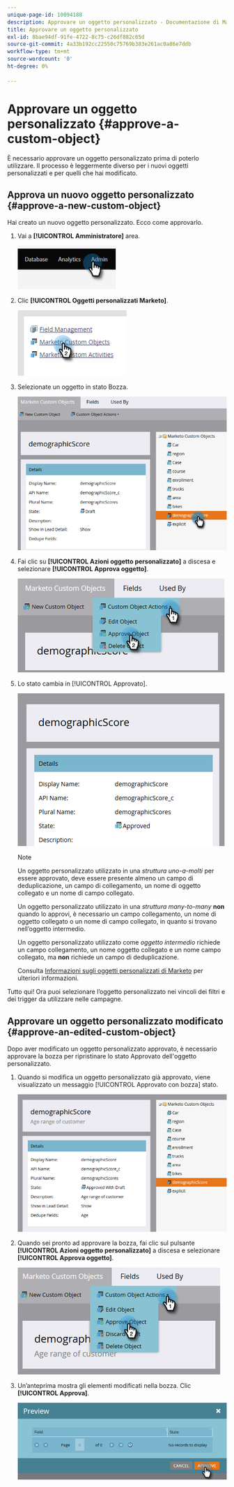 ```yaml
---
unique-page-id: 10094188
description: Approvare un oggetto personalizzato - Documentazione di Marketo - Documentazione del prodotto
title: Approvare un oggetto personalizzato
exl-id: 8bae94df-91fe-4722-8c75-c26df882c65d
source-git-commit: 4a33b192cc22550c75769b383e261ac0a86e7ddb
workflow-type: tm+mt
source-wordcount: '0'
ht-degree: 0%

---
```


# Approvare un oggetto personalizzato {#approve-a-custom-object}

È necessario approvare un oggetto personalizzato prima di poterlo utilizzare. Il processo è leggermente diverso per i nuovi oggetti personalizzati e per quelli che hai modificato.

## Approva un nuovo oggetto personalizzato {#approve-a-new-custom-object}

Hai creato un nuovo oggetto personalizzato. Ecco come approvarlo.

1. Vai a **[!UICONTROL Amministratore]** area.

   ![](assets/approve-a-custom-object-1.png)

1. Clic **[!UICONTROL Oggetti personalizzati Marketo]**.

   ![](assets/approve-a-custom-object-2.png)

1. Selezionate un oggetto in stato Bozza.

   ![](assets/approve-a-custom-object-3.png)

1. Fai clic su **[!UICONTROL Azioni oggetto personalizzato]** a discesa e selezionare **[!UICONTROL Approva oggetto]**.

   ![](assets/approve-a-custom-object-4.png)

1. Lo stato cambia in [!UICONTROL Approvato].

   ![](assets/approve-a-custom-object-5.png)

   >[!NOTE]
   >
   >Un oggetto personalizzato utilizzato in una _struttura uno-a-molti_ per essere approvato, deve essere presente almeno un campo di deduplicazione, un campo di collegamento, un nome di oggetto collegato e un nome di campo collegato.
   >
   >Un oggetto personalizzato utilizzato in una _struttura many-to-many_ **non** quando lo approvi, è necessario un campo collegamento, un nome di oggetto collegato o un nome di campo collegato, in quanto si trovano nell’oggetto intermedio.
   >
   >Un oggetto personalizzato utilizzato come _oggetto intermedio_ richiede un campo collegamento, un nome oggetto collegato e un nome campo collegato, ma **non** richiede un campo di deduplicazione.
   >
   >Consulta [Informazioni sugli oggetti personalizzati di Marketo](/help/marketo/product-docs/administration/marketo-custom-objects/understanding-marketo-custom-objects.md) per ulteriori informazioni.

Tutto qui! Ora puoi selezionare l’oggetto personalizzato nei vincoli dei filtri e dei trigger da utilizzare nelle campagne.

## Approvare un oggetto personalizzato modificato {#approve-an-edited-custom-object}

Dopo aver modificato un oggetto personalizzato approvato, è necessario approvare la bozza per ripristinare lo stato Approvato dell&#39;oggetto personalizzato.

1. Quando si modifica un oggetto personalizzato già approvato, viene visualizzato un messaggio [!UICONTROL Approvato con bozza] stato.

   ![](assets/approve-a-custom-object-6.png)

1. Quando sei pronto ad approvare la bozza, fai clic sul pulsante **[!UICONTROL Azioni oggetto personalizzato]** a discesa e selezionare **[!UICONTROL Approva oggetto]**.

   ![](assets/approve-a-custom-object-7.png)

1. Un’anteprima mostra gli elementi modificati nella bozza. Clic **[!UICONTROL Approva]**.

   ![](assets/approve-a-custom-object-8.png)
